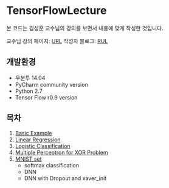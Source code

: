 # TensorFlowLecture

본 코드는 김성훈 교수님의 강의를 보면서 내용에 맞게 작성한 것입니다.

교수님 강의 페이지: [URL](http://hunkim.github.io/ml/) 
작성자 블로그: [RUL](http://goodtogreate.tistory.com/category/Data%20Science/TensorFlow%20%28python%29)  

## 개발환경 ##

- 우분투 14.04
- PyCharm community version
- Python 2.7
- Tensor Flow r0.9 version

## 목차 ##

1. [Basic Example](https://github.com/leejaymin/TensorFlowLecture/tree/master/0.Basic)
1. [Linear Regression](https://github.com/leejaymin/TensorFlowLecture/tree/master/1.Linear%20Regression)
1. [Logistic Classification](https://github.com/leejaymin/TensorFlowLecture/tree/master/2.Logistic%20Classification)
1. [Multiple Perceptron for XOR Problem](https://github.com/leejaymin/TensorFlowLecture/tree/master/3.XOR)
1. [MNIST set](https://github.com/leejaymin/TensorFlowLecture/tree/master/4.MNIST)
    - softmax classification
    - DNN
    - DNN with Dropout and xaver_init







